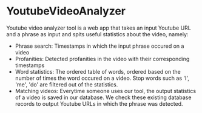 # YoutubeVideoAnalyzer

Youtube video analyzer tool is a web app that takes an input Youtube URL and a phrase as input and spits useful statistics about the video, namely:

- Phrase search: Timestamps in which the input phrase occured on a video
- Profanities: Detected profanities in the video with their corresponding timestamps
- Word statistics: The ordered table of words, ordered based on the number of times the word occured on a video. Stop words such as 'I', 'me', 'do' are filtered out of the statistics.
- Matching videos: Everytime someone uses our tool, the output statistics of a video is saved in our database. We check these existing database records to output Youtube URLs in which the phrase was detected.
